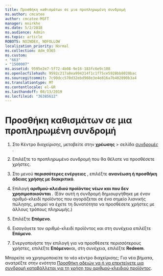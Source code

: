 ```yaml
---
title: Προσθήκη καθισμάτων σε μια προπληρωμένη συνδρομή
ms.author: cmcatee
author: cmcatee-MSFT
manager: mnirkhe
ms.date: 5/2/2018
ms.audience: Admin
ms.topic: article
ROBOTS: NOINDEX, NOFOLLOW
localization_priority: Normal
ms.collection: Adm_O365
ms.custom:
- "663"
- "1500007"
ms.assetid: 9595e2e7-5f72-4b08-9e16-183fc6e9c108
ms.openlocfilehash: 9592c217a8ea994314f1c1f75ce5928bb8020bac
ms.sourcegitcommit: 7c90dcc570d32ebd968e3e4e816a7b482890b3a4
ms.translationtype: MT
ms.contentlocale: el-GR
ms.lasthandoff: 08/13/2019
ms.locfileid: "36385612"
---
```

# <a name="add-seats-to-a-prepaid-subscription"></a>Προσθήκη καθισμάτων σε μια προπληρωμένη συνδρομή

1. Στο Κέντρο διαχείρισης, μεταβείτε στην **χρέωσης** \> σελίδα [συνδρομές](https://go.microsoft.com/fwlink/p/?linkid=842054) .

2. Επιλέξτε το προπληρωμένο συνδρομή που θα θέλατε να προσθέσετε χρήστες.

3. Στο μενού **περισσότερες ενέργειες** , επιλέξτε **ανανέωση ή προσθήκη άδειας χρήσης με διακριτικό**.

4. Επιλογή **αριθμού-κλειδιού προϊόντος νέων και που δεν χρησιμοποιούνται** . (Εάν αυτή η συνδρομή δημιουργήθηκε με έναν αριθμό-κλειδί προϊόντος που αγοράζεται σε ένα σημείο λιανικής πώλησης, μπορεί να έχετε τη δυνατότητα να προσθέσετε χρήστες με άλλους τρόπους πληρωμής.)

5. Επιλέξτε **Επόμενο**.

6. Εισαγάγετε τον αριθμό-κλειδί προϊόντος και στη συνέχεια επιλέξτε **Επόμενο**.

7. Ενεργοποιήστε την επιλογή για να προσθέσετε περισσότερους χρήστες, επιλέξτε **Επόμενο**και, στη συνέχεια, επιλέξτε **Redeem**.

Μπορείτε να χρησιμοποιείτε το νέο κέντρο διαχείρισης; Για νέα βήματα, ανατρέξτε στην ενότητα [Προσθήκη αδειών να ή να επεκτείνετε μια συνδρομή καταβάλλεται για τη χρήση του αριθμού-κλειδιού προϊόντος](https://docs.microsoft.com/en-us/office365/admin/misc/add-licenses-using-product-key).
